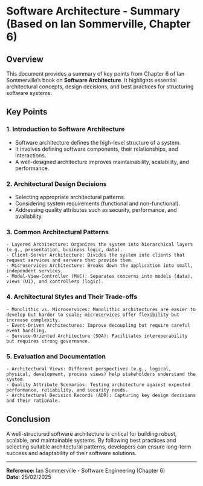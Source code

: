 # Software Architecture - Summary (Based on Ian Sommerville, Chapter 6)

## Overview
This document provides a summary of key points from Chapter 6 of Ian Sommerville’s book on **Software Architecture**. It highlights essential architectural concepts, design decisions, and best practices for structuring software systems.

## Key Points

### 1. **Introduction to Software Architecture**
- Software architecture defines the high-level structure of a system.
- It involves defining software components, their relationships, and interactions.
- A well-designed architecture improves maintainability, scalability, and performance.

### 2. **Architectural Design Decisions**
- Selecting appropriate architectural patterns.
- Considering system requirements (functional and non-functional).
- Addressing quality attributes such as security, performance, and availability.

### 3. **Common Architectural Patterns**
```plaintext
- Layered Architecture: Organizes the system into hierarchical layers (e.g., presentation, business logic, data).
- Client-Server Architecture: Divides the system into clients that request services and servers that provide them.
- Microservices Architecture: Breaks down the application into small, independent services.
- Model-View-Controller (MVC): Separates concerns into models (data), views (UI), and controllers (logic).
```

### 4. **Architectural Styles and Their Trade-offs**
```plaintext
- Monolithic vs. Microservices: Monolithic architectures are easier to develop but harder to scale; microservices offer flexibility but increase complexity.
- Event-Driven Architectures: Improve decoupling but require careful event handling.
- Service-Oriented Architecture (SOA): Facilitates interoperability but requires strong governance.
```

### 5. **Evaluation and Documentation**
```plaintext
- Architectural Views: Different perspectives (e.g., logical, physical, development, process views) help stakeholders understand the system.
- Quality Attribute Scenarios: Testing architecture against expected performance, reliability, and security needs.
- Architectural Decision Records (ADR): Capturing key design decisions and their rationale.
```

## Conclusion
A well-structured software architecture is critical for building robust, scalable, and maintainable systems. By following best practices and selecting suitable architectural patterns, developers can ensure long-term success and adaptability of their software solutions.

---


**Reference:** Ian Sommerville - Software Engineering (Chapter 6)  
**Date:** 25/02/2025

